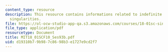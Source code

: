 ```yaml
---
content_type: resource
description: This resource contains informations related to indefinite integrals and
  singularities.
file: https://ol-ocw-studio-app-qa.s3.amazonaws.com/courses/18-01sc-single-variable-calculus-fall-2010/d19310b79b987c8698b3e1727e9cd2f7_MIT18_01SCF10_Ses93b.pdf
file_type: application/pdf
resourcetype: Document
title: MIT18_01SCF10_Ses93b.pdf
uid: d19310b7-9b98-7c86-98b3-e1727e9cd2f7
---
```

